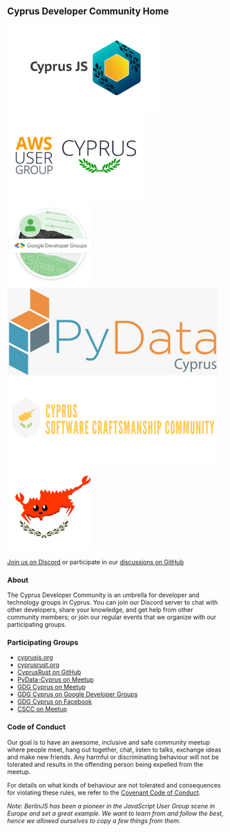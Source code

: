 ## Cyprus Developer Community Home

<p align="center flex">
  <a href="https://cdc.cy/groups/cyprus-js" target="_blank"><img src="https://raw.githubusercontent.com/cyprus-developer-community/home/main/assets/cyprusjs.png" width="356" height="200" /></a>
  <a href="https://cdc.cy/groups/aws-cy" target="_blank"><img src="https://raw.githubusercontent.com/cyprus-developer-community/home/main/assets/aws-user-group-cyprus.png" width="317" height="200" /></a>
  <a href="https://cdc.cy/groups/gdg-cy" target="_blank"><img src="https://raw.githubusercontent.com/cyprus-developer-community/home/main/assets/gdgcyprus.png" width="200" height="200" /></a>
  <a href="https://cdc.cy/groups/py-data-cy" target="_blank"><img src="https://raw.githubusercontent.com/cyprus-developer-community/home/main/assets/pydata-cyprus.png" width="488" height="200" /></a>
  <a href="https://cdc.cy/groups/cyprus-software-craftsmanship-community" target="_blank"><img src="https://github.com/cyprus-developer-community/home/blob/main/assets/cyprus-software-craftsmanship-community.png" width="488" height="200" /></a>
  <a href="https://cdc.cy/groups/cyprus-rust" target="_blank"><img src="https://raw.githubusercontent.com/cyprus-developer-community/home/main/assets/cyprus-rust.png" width="200" height="200" /></a>
</p>

[Join us on Discord](https://chat.cdc.cy) or participate in our
[discussions on GitHub](https://github.com/cyprus-developer-community/home/discussions)

### About

The Cyprus Developer Community is an umbrella for developer and technology
groups in Cyprus. You can join our Discord server to chat with other developers,
share your knowledge, and get help from other community members; or join our
regular events that we organize with our participating groups.

### Participating Groups

- [cyprusjs.org](https://cyprusjs.org)
- [cyprusrust.org](https://cyprusrust.org/)
- [CyprusRust on GitHub](https://github.com/cyprusrust)
- [PyData-Cyprus on Meetup](https://www.meetup.com/PyData-Cyprus)
- [GDG Cyprus on Meetup](https://www.meetup.com/GDG-Cyprus/)
- [GDG Cyprus on Google Developer Groups](https://gdg.community.dev/gdg-cyprus/)
- [GDG Cyprus on Facebook](https://www.facebook.com/GDGCyprus)
- [CSCC on Meetup](https://www.meetup.com/software-craftsmanship-community-cyprus)

### Code of Conduct

Our goal is to have an awesome, inclusive and safe community meetup where people
meet, hang out together, chat, listen to talks, exchange ideas and make new
friends. Any harmful or discriminating behaviour will not be tolerated and
results in the offending person being expelled from the meetup.

For details on what kinds of behaviour are not tolerated and consequences for
violating these rules, we refer to the
[Covenant Code of Conduct](./CODE-OF-CONDUCT.md).

_Note: BerlinJS has been a pioneer in the JavaScript User Group scene in Europe
and set a great example. We want to learn from and follow the best, hence we
allowed ourselves to copy a few things from them._
